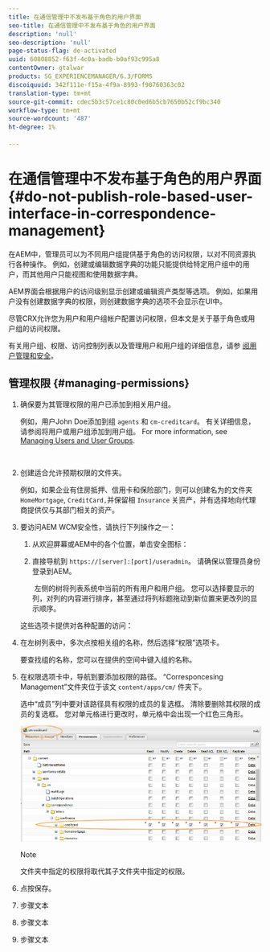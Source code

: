 ```yaml
---
title: 在通信管理中不发布基于角色的用户界面
seo-title: 在通信管理中不发布基于角色的用户界面
description: 'null'
seo-description: 'null'
page-status-flag: de-activated
uuid: 60808852-f63f-4c0a-badb-b0af93c995a8
contentOwner: gtalwar
products: SG_EXPERIENCEMANAGER/6.3/FORMS
discoiquuid: 342f111e-f15a-4f9a-8993-f90760363c02
translation-type: tm+mt
source-git-commit: cdec5b3c57ce1c80c0ed6b5cb7650b52cf9bc340
workflow-type: tm+mt
source-wordcount: '487'
ht-degree: 1%

---
```



# 在通信管理中不发布基于角色的用户界面 {#do-not-publish-role-based-user-interface-in-correspondence-management}

在AEM中，管理员可以为不同用户组提供基于角色的访问权限，以对不同资源执行各种操作。 例如，创建或编辑数据字典的功能只能提供给特定用户组中的用户，而其他用户只能视图和使用数据字典。

AEM界面会根据用户的访问级别显示创建或编辑资产类型等选项。 例如，如果用户没有创建数据字典的权限，则创建数据字典的选项不会显示在UI中。

尽管CRX允许您为用户和用户组帐户配置访问权限，但本文是关于基于角色或用户组的访问权限。

有关用户组、权限、访问控制列表以及管理用户和用户组的详细信息，请参 [阅用户管理和安全](/help/sites-administering/security.md)。

## 管理权限 {#managing-permissions}

1. 确保要为其管理权限的用户已添加到相关用户组。

   例如，用户John Doe添加到组 `agents` 和 `cm-creditcard`。 有关详细信息，请参阅将用户或用户组添加到用户组。 For more information, see [Managing Users and User Groups](/help/communities/users.md).

   ![]()

1. 创建适合允许预期权限的文件夹。

   例如，如果企业有住房抵押、信用卡和保险部门，则可以创建名为的文件夹 `HomeMortgage`, `CreditCard,`并保留相 `Insurance` 关资产，并有选择地向代理商提供仅与其部门相关的资产。

1. 要访问AEM WCM安全性，请执行下列操作之一：

   1. 从欢迎屏幕或AEM中的各个位置，单击安全图标：

   1. 直接导航到 `https://[server]:[port]/useradmin`。 请确保以管理员身份登录到AEM。

      ![]()
   左侧的树将列表系统中当前的所有用户和用户组。 您可以选择要显示的列，对列的内容进行排序，甚至通过将列标题拖动到新位置来更改列的显示顺序。

   这些选项卡提供对各种配置的访问：

1. 在左树列表中，多次点按相关组的名称，然后选择“权限”选项卡。

   要查找组的名称，您可以在提供的空间中键入组的名称。

1. 在权限选项卡中，导航到要添加权限的路径。 “Corresponcesing Management”文件夹位于该文 `content/apps/cm/` 件夹下。

   选中“成员”列中要对该路径具有权限的成员的复选框。 清除要删除其权限的成员的复选框。 您对单元格进行更改时，单元格中会出现一个红色三角形。

   ![useradmin-creditcard](assets/useradmin-creditcard.png)

   >[!NOTE]
   >
   >文件夹中指定的权限将取代其子文件夹中指定的权限。

1. 点按保存。
1. 步骤文本
1. 步骤文本
1. 步骤文本

